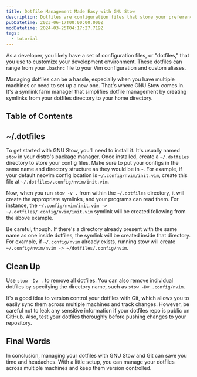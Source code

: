 ```yaml
---
title: Dotfile Management Made Easy with GNU Stow
description: Dotfiles are configuration files that store your preferences and settings for your development tools, applications and customizations. They are very handy when you want to migrate to a new system or restore your old system after a clean installation. You can easily apply your dotfiles and get your familiar environment back. In this post, I will demonstrate a neat way to manage your dotfiles and use git to track and sync them across different computers.
pubDatetime: 2023-06-17T00:00:00.000Z
modDatetime: 2024-03-25T04:17:27.719Z
tags:
  - tutorial
---
```


As a developer, you likely have a set of configuration files, or "dotfiles," that you use to customize your development environment. These dotfiles can range from your `.bashrc` file to your Vim configuration and custom aliases.

Managing dotfiles can be a hassle, especially when you have multiple machines or need to set up a new one. That's where GNU Stow comes in. It's a symlink farm manager that simplifies dotfile management by creating symlinks from your dotfiles directory to your home directory.

## Table of Contents

## ~/.dotfiles

To get started with GNU Stow, you'll need to install it. It's usually named `stow` in your distro's package manager. Once installed, create a `~/.dotfiles` directory to store your config files. Make sure to put your configs in the same name and directory structure as they would be in `~`. For example, if your default neovim config location is `~/.config/nvim/init.vim`, create this file at `~/.dotfiles/.config/nvim/init.vim`.

Now, when you run `stow -v .` from within the `~/.dotfiles` directory, it will create the appropriate symlinks, and your programs can read them. For instance, the `~/.config/nvim/init.vim -> ~/.dotfiles/.config/nvim/init.vim` symlink will be created following from the above example.

Be careful, though. If there's a directory already present with the same name as one inside dotfiles, the symlink will be created inside that directory. For example, if `~/.config/nvim` already exists, running stow will create `~/.config/nvim/nvim -> ~/dotfiles/.config/nvim`.

## Clean Up

Use `stow -Dv .` to remove all dotfiles. You can also remove individual dotfiles by specifying the directory name, such as `stow -Dv .config/nvim`.

It's a good idea to version control your dotfiles with Git, which allows you to easily sync them across multiple machines and track changes. However, be careful not to leak any sensitive information if your dotfiles repo is public on GitHub. Also, test your dotfiles thoroughly before pushing changes to your repository.

## Final Words

In conclusion, managing your dotfiles with GNU Stow and Git can save you time and headaches. With a little setup, you can manage your dotfiles across multiple machines and keep them version controlled.
